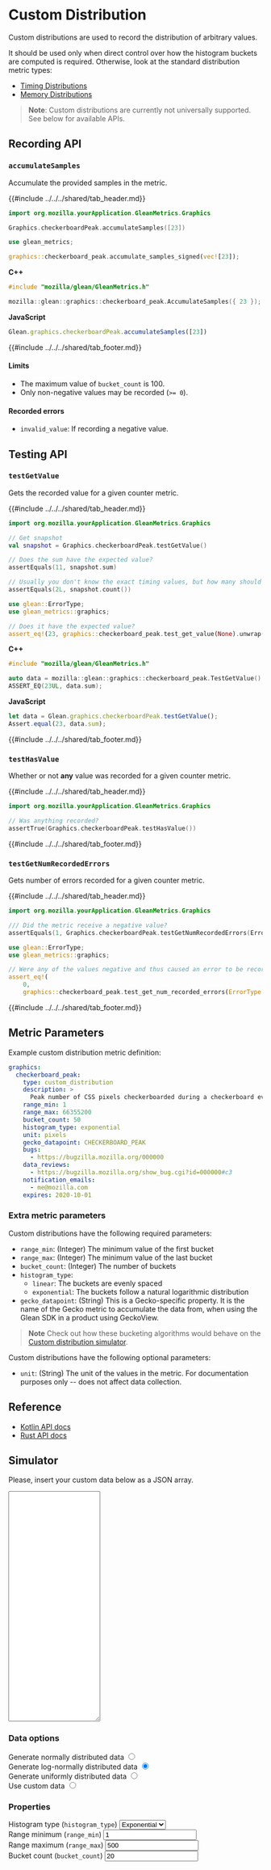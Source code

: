 # Custom Distribution

Custom distributions are used to record the distribution of arbitrary values.

It should be used only when direct control over how the histogram buckets are computed is required.
Otherwise, look at the standard distribution metric types:

* [Timing Distributions](timing_distribution.md)
* [Memory Distributions](memory_distribution.md)

> **Note**: Custom distributions are currently not universally supported. See below for available APIs.

## Recording API

### `accumulateSamples`

Accumulate the provided samples in the metric.

{{#include ../../../shared/tab_header.md}}

<div data-lang="Kotlin" class="tab">

```Kotlin
import org.mozilla.yourApplication.GleanMetrics.Graphics

Graphics.checkerboardPeak.accumulateSamples([23])
```

</div>

<div data-lang="Java" class="tab"></div>
<div data-lang="Swift" class="tab"></div>
<div data-lang="Python" class="tab"></div>
<div data-lang="Rust" class="tab">

```Rust
use glean_metrics;

graphics::checkerboard_peak.accumulate_samples_signed(vec![23]);
```

</div>
<div data-lang="Javascript" class="tab"></div>
<div data-lang="Firefox Desktop" class="tab">

**C++**

```cpp
#include "mozilla/glean/GleanMetrics.h"

mozilla::glean::graphics::checkerboard_peak.AccumulateSamples({ 23 });
```

**JavaScript**

```js
Glean.graphics.checkerboardPeak.accumulateSamples([23])
```

</div>

{{#include ../../../shared/tab_footer.md}}

#### Limits

* The maximum value of `bucket_count` is 100.
* Only non-negative values may be recorded (`>= 0`).

#### Recorded errors

* `invalid_value`: If recording a negative value.

## Testing API

### `testGetValue`

Gets the recorded value for a given counter metric.

{{#include ../../../shared/tab_header.md}}

<div data-lang="Kotlin" class="tab">

```Kotlin
import org.mozilla.yourApplication.GleanMetrics.Graphics

// Get snapshot
val snapshot = Graphics.checkerboardPeak.testGetValue()

// Does the sum have the expected value?
assertEquals(11, snapshot.sum)

// Usually you don't know the exact timing values, but how many should have been recorded.
assertEquals(2L, snapshot.count())
```

</div>

<div data-lang="Java" class="tab"></div>
<div data-lang="Swift" class="tab"></div>
<div data-lang="Python" class="tab"></div>
<div data-lang="Rust" class="tab">

```Rust
use glean::ErrorType;
use glean_metrics::graphics;

// Does it have the expected value?
assert_eq!(23, graphics::checkerboard_peak.test_get_value(None).unwrap().sum);
```

</div>
<div data-lang="Javascript" class="tab"></div>
<div data-lang="Firefox Desktop" class="tab">

**C++**

```cpp
#include "mozilla/glean/GleanMetrics.h"

auto data = mozilla::glean::graphics::checkerboard_peak.TestGetValue().value();
ASSERT_EQ(23UL, data.sum);
```

**JavaScript**

```js
let data = Glean.graphics.checkerboardPeak.testGetValue();
Assert.equal(23, data.sum);
```

</div>

{{#include ../../../shared/tab_footer.md}}

### `testHasValue`

Whether or not **any** value was recorded for a given counter metric.

{{#include ../../../shared/tab_header.md}}

<div data-lang="Kotlin" class="tab">

```Kotlin
import org.mozilla.yourApplication.GleanMetrics.Graphics

// Was anything recorded?
assertTrue(Graphics.checkerboardPeak.testHasValue())
```

</div>

<div data-lang="Java" class="tab"></div>
<div data-lang="Swift" class="tab"></div>
<div data-lang="Python" class="tab"></div>
<div data-lang="Rust" class="tab"></div>
<div data-lang="Javascript" class="tab"></div>
<div data-lang="Firefox Desktop" class="tab"></div>

{{#include ../../../shared/tab_footer.md}}

### `testGetNumRecordedErrors`

Gets number of errors recorded for a given counter metric.

{{#include ../../../shared/tab_header.md}}

<div data-lang="Kotlin" class="tab">

```Kotlin
import org.mozilla.yourApplication.GleanMetrics.Graphics

/// Did the metric receive a negative value?
assertEquals(1, Graphics.checkerboardPeak.testGetNumRecordedErrors(ErrorType.InvalidValue))
```

</div>

<div data-lang="Java" class="tab"></div>
<div data-lang="Swift" class="tab"></div>
<div data-lang="Python" class="tab"></div>
<div data-lang="Rust" class="tab">

```Rust
use glean::ErrorType;
use glean_metrics::graphics;

// Were any of the values negative and thus caused an error to be recorded?
assert_eq!(
    0,
    graphics::checkerboard_peak.test_get_num_recorded_errors(ErrorType::InvalidValue));
```

</div>
<div data-lang="Javascript" class="tab"></div>
<div data-lang="Firefox Desktop" class="tab"></div>

{{#include ../../../shared/tab_footer.md}}

## Metric Parameters

Example custom distribution metric definition:

```YAML
graphics:
  checkerboard_peak:
    type: custom_distribution
    description: >
      Peak number of CSS pixels checkerboarded during a checkerboard event.
    range_min: 1
    range_max: 66355200
    bucket_count: 50
    histogram_type: exponential
    unit: pixels
    gecko_datapoint: CHECKERBOARD_PEAK
    bugs:
      - https://bugzilla.mozilla.org/000000
    data_reviews:
      - https://bugzilla.mozilla.org/show_bug.cgi?id=000000#c3
    notification_emails:
      - me@mozilla.com
    expires: 2020-10-01
```

### Extra metric parameters

Custom distributions have the following required parameters:

- `range_min`: (Integer) The minimum value of the first bucket
- `range_max`: (Integer) The minimum value of the last bucket
- `bucket_count`: (Integer) The number of buckets
- `histogram_type`:
  - `linear`: The buckets are evenly spaced
  - `exponential`: The buckets follow a natural logarithmic distribution
- `gecko_datapoint`: (String) This is a Gecko-specific property.
  It is the name of the Gecko metric to accumulate the data from,
  when using the Glean SDK in a product using GeckoView.

> **Note** Check out how these bucketing algorithms would behave on the [Custom distribution simulator](#simulator).

Custom distributions have the following optional parameters:

- `unit`: (String) The unit of the values in the metric. For documentation purposes only -- does not affect data collection.


## Reference

* [Kotlin API docs](../../../javadoc/glean/mozilla.telemetry.glean.private/-custom-distribution-metric-type/index.html)
* [Rust API docs](../../../docs/glean/private/struct.CustomDistributionMetric.html)

## Simulator

<div id="custom-data-modal-overlay">
    <div id="custom-data-modal">
        <p>Please, insert your custom data below as a JSON array.</p>
        <textarea rows="30"></textarea>
    </div>
</div>

<div id="simulator-container">
    <div id="histogram-chart-container">
        <div id="histogram-chart"></div>
        <p id="histogram-chart-legend"><p>
    </div>
    <div id="data-options">
        <h3>Data options</h3>
        <div class="input-group">
            <label for="normally-distributed">Generate normally distributed data</label>
            <input name="data-options" value="normally-distributed" id="normally-distributed" type="radio" />
        </div>
        <div class="input-group">
            <label for="log-normally-distributed">Generate log-normally distributed data</label>
            <input name="data-options" value="log-normally-distributed" id="log-normally-distributed" type="radio" checked />
        </div>
        <div class="input-group">
            <label for="uniformly-distributed">Generate uniformly distributed data</label>
            <input name="data-options" value="uniformly-distributed" id="uniformly-distributed" type="radio" />
        </div>
        <div class="input-group" id="custom-data-input-group">
            <label for="custom">Use custom data</label>
            <input name="data-options" value="custom" id="custom" type="radio" />
        </div>
    </div>
    <div id="histogram-props">
        <h3>Properties</h3>
        <div class="input-group">
            <label for="kind">Histogram type (<code>histogram_type</code>)</label>
            <select id="kind" name="kind">
                <option value="exponential" selected>Exponential</option>
                <option value="linear">Linear</option>
            </select>
        </div>
        <div class="input-group">
            <label for="lower-bound">Range minimum (<code>range_min</code>)</label>
            <input name="lower-bound" id="lower-bound" type="number" value="1" />
        </div>
        <div class="input-group">
            <label for="upper-bound">Range maximum (<code>range_max</code>)</label>
            <input name="upper-bound" id="upper-bound" type="number" value="500" />
        </div>
        <div class="input-group">
            <label for="bucket-count">Bucket count (<code>bucket_count</code>)</label>
            <input name="bucket-count" id="bucket-count" type="number" value="20" />
        </div>
    </div>
</div>

